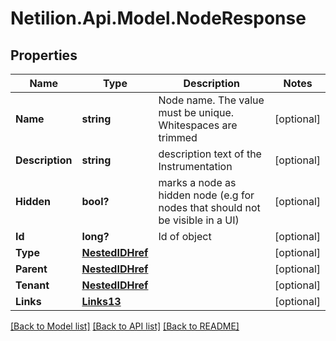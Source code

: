 # Netilion.Api.Model.NodeResponse
## Properties

Name | Type | Description | Notes
------------ | ------------- | ------------- | -------------
**Name** | **string** | Node name. The value must be unique. Whitespaces are trimmed | [optional] 
**Description** | **string** | description text of the Instrumentation | [optional] 
**Hidden** | **bool?** | marks a node as hidden node (e.g for nodes that should not be visible in a UI) | [optional] 
**Id** | **long?** | Id of object | [optional] 
**Type** | [**NestedIDHref**](NestedIDHref.md) |  | [optional] 
**Parent** | [**NestedIDHref**](NestedIDHref.md) |  | [optional] 
**Tenant** | [**NestedIDHref**](NestedIDHref.md) |  | [optional] 
**Links** | [**Links13**](Links13.md) |  | [optional] 

[[Back to Model list]](../README.md#documentation-for-models) [[Back to API list]](../README.md#documentation-for-api-endpoints) [[Back to README]](../README.md)

